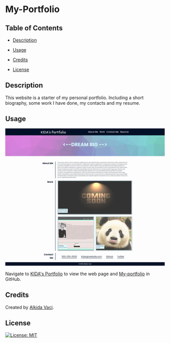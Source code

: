 # My-Portfolio

## Table of Contents

* [Description](#description)

* [Usage](#usage)
* [Credits](#credits)
* [License](#license)

## Description

This website is a starter of my personal portfolio. Including a short biography, some work I have done, my contacts and my resume. 


## Usage

![KIDA's Portfolio](./Assets/imagine/screenshot-My-portfolio.png)

Navigate to [KIDA's Portfolio]( https://alkidavaci.github.io/My-Portfolio) to view the web page and [My-portfolio](https://github.com/alkidavaci/My-Portfolio) in GitHub.



## Credits

Created by [Alkida Vaci](https://github.com/settings/profile).

## License

[![License: MIT](https://img.shields.io/badge/License-MIT-yellow.svg)](https://opensource.org/licenses/MIT)